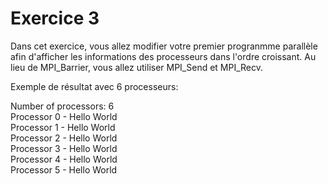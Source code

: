 # Exercice 3

Dans cet exercice, vous allez modifier votre premier progranmme parallèle afin d'afficher les informations des processeurs dans l'ordre croissant. Au lieu de MPI_Barrier, vous allez utiliser MPI_Send et MPI_Recv.

Exemple de résultat avec 6 processeurs:

Number of processors: 6\
Processor 0 - Hello World\
Processor 1 - Hello World\
Processor 2 - Hello World\
Processor 3 - Hello World\
Processor 4 - Hello World\
Processor 5 - Hello World